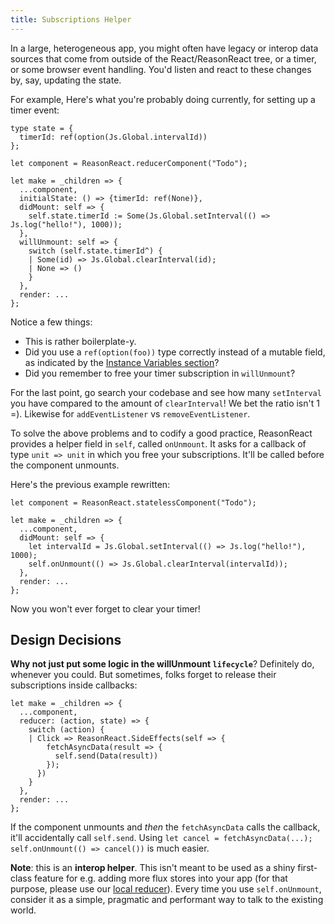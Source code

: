 ```yaml
---
title: Subscriptions Helper
---
```


In a large, heterogeneous app, you might often have legacy or interop data sources that come from outside of the React/ReasonReact tree, or a timer, or some browser event handling. You'd listen and react to these changes by, say, updating the state.

For example, Here's what you're probably doing currently, for setting up a timer event:

```reason
type state = {
  timerId: ref(option(Js.Global.intervalId))
};

let component = ReasonReact.reducerComponent("Todo");

let make = _children => {
  ...component,
  initialState: () => {timerId: ref(None)},
  didMount: self => {
    self.state.timerId := Some(Js.Global.setInterval(() => Js.log("hello!"), 1000));
  },
  willUnmount: self => {
    switch (self.state.timerId^) {
    | Some(id) => Js.Global.clearInterval(id);
    | None => ()
    }
  },
  render: ...
};
```

Notice a few things:

- This is rather boilerplate-y.
- Did you use a `ref(option(foo))` type correctly instead of a mutable field, as indicated by the [Instance Variables section](instance-variables.md)?
- Did you remember to free your timer subscription in `willUnmount`?

For the last point, go search your codebase and see how many `setInterval` you have compared to the amount of `clearInterval`! We bet the ratio isn't 1 =). Likewise for `addEventListener` vs `removeEventListener`.

To solve the above problems and to codify a good practice, ReasonReact provides a helper field in `self`, called `onUnmount`. It asks for a callback of type `unit => unit` in which you free your subscriptions. It'll be called before the component unmounts.

Here's the previous example rewritten:

```reason
let component = ReasonReact.statelessComponent("Todo");

let make = _children => {
  ...component,
  didMount: self => {
    let intervalId = Js.Global.setInterval(() => Js.log("hello!"), 1000);
    self.onUnmount(() => Js.Global.clearInterval(intervalId));
  },
  render: ...
};
```

Now you won't ever forget to clear your timer!

## Design Decisions

**Why not just put some logic in the willUnmount `lifecycle`**? Definitely do, whenever you could. But sometimes, folks forget to release their subscriptions inside callbacks:

```reason
let make = _children => {
  ...component,
  reducer: (action, state) => {
    switch (action) {
    | Click => ReasonReact.SideEffects(self => {
        fetchAsyncData(result => {
          self.send(Data(result))
        });
      })
    }
  },
  render: ...
};
```

If the component unmounts and _then_ the `fetchAsyncData` calls the callback, it'll accidentally call `self.send`. Using `let cancel = fetchAsyncData(...); self.onUnmount(() => cancel())` is much easier.

**Note**: this is an **interop helper**. This isn't meant to be used as a shiny first-class feature for e.g. adding more flux stores into your app (for that purpose, please use our [local reducer](state-actions-reducer.md#actions-reducer)). Every time you use `self.onUnmount`, consider it as a simple, pragmatic and performant way to talk to the existing world.
